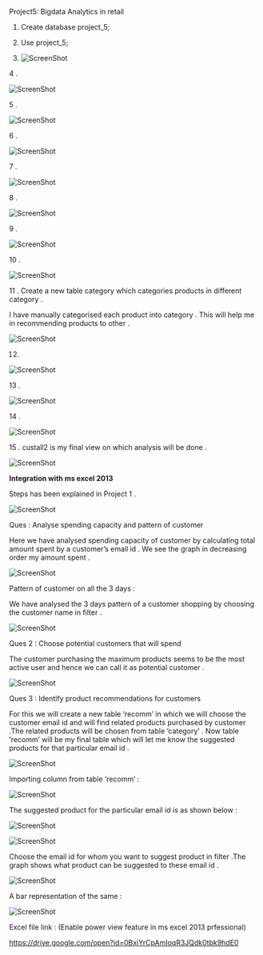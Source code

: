 Project5: Bigdata Analytics in retail

1.  Create database project\_5;

2.  Use project\_5;

3. ![ScreenShot](https://github.com/rohan22sri/Hadoop/blob/master/Bigdata%20Analytics%20in%20retail/media/image1.png)

4 .

![ScreenShot](https://github.com/rohan22sri/Hadoop/blob/master/Bigdata%20Analytics%20in%20retail/media/image2.png)

5 .

![ScreenShot](https://github.com/rohan22sri/Hadoop/blob/master/Bigdata%20Analytics%20in%20retail/media/image3.png)

6 .

![ScreenShot](https://github.com/rohan22sri/Hadoop/blob/master/Bigdata%20Analytics%20in%20retail/media/image4.png)

7 .

![ScreenShot](https://github.com/rohan22sri/Hadoop/blob/master/Bigdata%20Analytics%20in%20retail/media/image5.png)

8 .

![ScreenShot](https://github.com/rohan22sri/Hadoop/blob/master/Bigdata%20Analytics%20in%20retail/media/image6.png)

9 .

![ScreenShot](https://github.com/rohan22sri/Hadoop/blob/master/Bigdata%20Analytics%20in%20retail/media/image7.png)

10 .

![ScreenShot](https://github.com/rohan22sri/Hadoop/blob/master/Bigdata%20Analytics%20in%20retail/media/image8.png)

11 . Create a new table category which categories products in different category
.

I have manually categorised each product into category . This will help me in
recommending products to other .

![ScreenShot](https://github.com/rohan22sri/Hadoop/blob/master/Bigdata%20Analytics%20in%20retail/media/image9.png)

12.

![ScreenShot](https://github.com/rohan22sri/Hadoop/blob/master/Bigdata%20Analytics%20in%20retail/media/image10.png)

13 .

![ScreenShot](https://github.com/rohan22sri/Hadoop/blob/master/Bigdata%20Analytics%20in%20retail/media/image11.png)

14 .

![ScreenShot](https://github.com/rohan22sri/Hadoop/blob/master/Bigdata%20Analytics%20in%20retail/media/image12.png)

15 . custall2 is my final view on which analysis will be done .

![ScreenShot](https://github.com/rohan22sri/Hadoop/blob/master/Bigdata%20Analytics%20in%20retail/media/image13.png)

**Integration with ms excel 2013**

Steps has been explained in Project 1 .

![ScreenShot](https://github.com/rohan22sri/Hadoop/blob/master/Bigdata%20Analytics%20in%20retail/media/image14.png)

Ques : Analyse spending capacity and pattern of customer

Here we have analysed spending capacity of customer by calculating total amount
spent by a customer’s email id . We see the graph in decreasing order my amount
spent .

![ScreenShot](https://github.com/rohan22sri/Hadoop/blob/master/Bigdata%20Analytics%20in%20retail/media/image15.png)

Pattern of customer on all the 3 days :

We have analysed the 3 days pattern of a customer shopping by choosing the
customer name in filter .

![ScreenShot](https://github.com/rohan22sri/Hadoop/blob/master/Bigdata%20Analytics%20in%20retail/media/image16.png)

Ques 2 : Choose potential customers that will spend

The customer purchasing the maximum products seems to be the most active user
and hence we can call it as potential customer .

![ScreenShot](https://github.com/rohan22sri/Hadoop/blob/master/Bigdata%20Analytics%20in%20retail/media/image17.png)

Ques 3 : Identify product recommendations for customers

For this we will create a new table ‘recomm’ in which we will choose the
customer email id and will find related products purchased by customer .The
related products will be chosen from table ‘category’ . Now table ‘recomm’ will
be my final table which will let me know the suggested products for that
particular email id .

![ScreenShot](https://github.com/rohan22sri/Hadoop/blob/master/Bigdata%20Analytics%20in%20retail/media/image18.png)

Importing column from table ‘recomm’ :

![ScreenShot](https://github.com/rohan22sri/Hadoop/blob/master/Bigdata%20Analytics%20in%20retail/media/image19.png)

The suggested product for the particular email id is as shown below :

![ScreenShot](https://github.com/rohan22sri/Hadoop/blob/master/Bigdata%20Analytics%20in%20retail/media/image20.png)

![ScreenShot](https://github.com/rohan22sri/Hadoop/blob/master/Bigdata%20Analytics%20in%20retail/media/image21.png)

Choose the email id for whom you want to suggest product in filter .The graph
shows what product can be suggested to these email id .

![ScreenShot](https://github.com/rohan22sri/Hadoop/blob/master/Bigdata%20Analytics%20in%20retail/media/image22.png)

A bar representation of the same :

![ScreenShot](https://github.com/rohan22sri/Hadoop/blob/master/Bigdata%20Analytics%20in%20retail/media/image23.png)

Excel file link : (Enable power view feature in ms excel 2013 prfessional)

https://drive.google.com/open?id=0BxjYrCpAmIoqR3JQdk0tbk9hdE0
